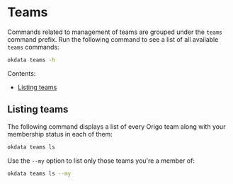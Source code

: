 # Teams

Commands related to management of teams are grouped under the `teams` command
prefix. Run the following command to see a list of all available `teams`
commands:

```sh
okdata teams -h
```

Contents:
* [Listing teams](#listing-teams)

## Listing teams

The following command displays a list of every Origo team along with your
membership status in each of them:

```sh
okdata teams ls
```

Use the `--my` option to list only those teams you're a member of:

```sh
okdata teams ls --my
```
